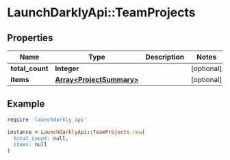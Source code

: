 # LaunchDarklyApi::TeamProjects

## Properties

| Name | Type | Description | Notes |
| ---- | ---- | ----------- | ----- |
| **total_count** | **Integer** |  | [optional] |
| **items** | [**Array&lt;ProjectSummary&gt;**](ProjectSummary.md) |  | [optional] |

## Example

```ruby
require 'launchdarkly_api'

instance = LaunchDarklyApi::TeamProjects.new(
  total_count: null,
  items: null
)
```

